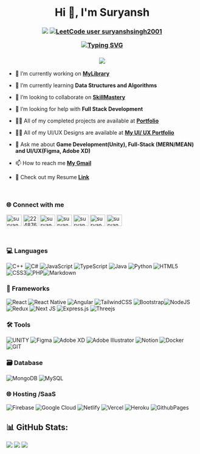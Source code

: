 <h1 align="center">Hi 👋, I'm Suryansh</h1>  

<h3 align="center">
    
[![](https://visitcount.itsvg.in/api?id=suryanshsingh2001&icon=4&color=6)](https://visitcount.itsvg.in)
[![LeetCode user suryanshsingh2001](https://img.shields.io/badge/dynamic/json?style=for-the-badge&labelColor=black&color=%23ffa116&label=Solved&query=solvedOverTotal&url=https%3A%2F%2Fleetcode-badge.vercel.app%2Fapi%2Fusers%2Fsuryanshsingh2001&logo=leetcode&logoColor=yellow)](https://leetcode.com/suryanshsingh2001/)

<a href="https://git.io/typing-svg"><img src="https://readme-typing-svg.demolab.com?font=Roboto&size=25&pause=1000&color=7C22F7&center=true&vCenter=true&width=435&lines=Game+Developer;Full-Stack+Developer;UI%2FUX+Designer" alt="Typing SVG" /></a>
</h3>

<h3 align = "center">
    
![](https://quotes-github-readme.vercel.app/api?type=horizontal&theme=tokyonight)

</h3>

- 🔭 I’m currently working on [**MyLibrary**](https://github.com/suryanshsingh2001/MyLibrary)

- 🌱 I’m currently learning **Data Structures and Algorithms**

- 👯 I’m looking to collaborate on [**SkillMastery**](https://github.com/suryanshsingh2001/skillmastery)

- 🤝 I’m looking for help with **Full Stack Development**

- 👨‍💻 All of my completed projects are available at [**Portfolio**](https://suryansh-portfolio.onrender.com/)

- 👨‍💻 All of my UI/UX Designs are available at [**My UI/ UX Portfolio**](https://sites.google.com/view/suryanshux-portfolio/home)

- 💬 Ask me about **Game Development(Unity), Full-Stack (MERN/MEAN) and UI/UX(Figma, Adobe XD)**

- 📫 How to reach me [**My Gmail**](ricochetthestoryteller2001@gmail.com)

- 📄 Check out my Resume [**Link**](
https://drive.google.com/file/d/1Rd05AGG7FnAdwfULLxcWaLyJDFaeC6UZ/view?usp=sharing)

<br>

### 🌐 Connect with me
<p align="left">
<a href="https://linkedin.com/in/suryansh-singh-473187235" target="blank"><img align="center" src="https://raw.githubusercontent.com/rahuldkjain/github-profile-readme-generator/master/src/images/icons/Social/linked-in-alt.svg" alt="suryansh-singh-473187235" height="30" width="40" /></a>
<a href="https://stackoverflow.com/users/22487653" target="blank"><img align="center" src="https://raw.githubusercontent.com/rahuldkjain/github-profile-readme-generator/master/src/images/icons/Social/stack-overflow.svg" alt="22487653" height="30" width="40" /></a>
<a href="https://www.youtube.com/channel/UCdOIzCwJKE4ycrKJldJol-Q" target="blank"><img align="center" src="https://raw.githubusercontent.com/rahuldkjain/github-profile-readme-generator/master/src/images/icons/Social/youtube.svg" alt="suryansh singh" height="30" width="40" /></a>
<a href="https://www.hackerrank.com/suryansh2001" target="blank"><img align="center" src="https://raw.githubusercontent.com/rahuldkjain/github-profile-readme-generator/master/src/images/icons/Social/hackerrank.svg" alt="suryansh2001" height="30" width="40" /></a>
<a href="https://www.leetcode.com/suryanshsingh2001" target="blank"><img align="center" src="https://raw.githubusercontent.com/rahuldkjain/github-profile-readme-generator/master/src/images/icons/Social/leet-code.svg" alt="suryanshsingh2001" height="30" width="40" /></a>
<a href="https://auth.geeksforgeeks.org/user/suryanshsingh2001" target="blank"><img align="center" src="https://raw.githubusercontent.com/rahuldkjain/github-profile-readme-generator/master/src/images/icons/Social/geeks-for-geeks.svg" alt="suryanshsingh2001" height="30" width="40" /></a>
<a href="https://codepen.io/suryansh_singh" target="blank"><img align="center" src="https://raw.githubusercontent.com/rahuldkjain/github-profile-readme-generator/master/src/images/icons/Social/codepen.svg" alt="suryansh_singh" height="30" width="40" /></a>
</p>
<br>

### 💻 Languages
![C++](https://img.shields.io/badge/c++-%2300599C.svg?style=for-the-badge&logo=c%2B%2B&logoColor=white) ![C#](https://img.shields.io/badge/c%23-%23239120.svg?style=for-the-badge&logo=c-sharp&logoColor=white) ![JavaScript](https://img.shields.io/badge/javascript-%23323330.svg?style=for-the-badge&logo=javascript&logoColor=%23F7DF1E) ![TypeScript](https://img.shields.io/badge/typescript-%23007ACC.svg?style=for-the-badge&logo=typescript&logoColor=white) ![Java](https://img.shields.io/badge/java-%23ED8B00.svg?style=for-the-badge&logo=java&logoColor=white) ![Python](https://img.shields.io/badge/python-3670A0?style=for-the-badge&logo=python&logoColor=ffdd54) ![HTML5](https://img.shields.io/badge/html5-%23E34F26.svg?style=for-the-badge&logo=html5&logoColor=white) ![CSS3](https://img.shields.io/badge/css3-%231572B6.svg?style=for-the-badge&logo=css3&logoColor=white)![PHP](https://img.shields.io/badge/php-%23777BB4.svg?style=for-the-badge&logo=php&logoColor=white)![Markdown](https://img.shields.io/badge/markdown-%23000000.svg?style=for-the-badge&logo=markdown&logoColor=white)

 
### 🔧 Frameworks
 ![React](https://img.shields.io/badge/react-%2320232a.svg?style=for-the-badge&logo=react&logoColor=%2361DAFB) ![React Native](https://img.shields.io/badge/react_native-%2320232a.svg?style=for-the-badge&logo=react&logoColor=%2361DAFB) ![Angular](https://img.shields.io/badge/angular-%23DD0031.svg?style=for-the-badge&logo=angular&logoColor=white) ![TailwindCSS](https://img.shields.io/badge/tailwindcss-%2338B2AC.svg?style=for-the-badge&logo=tailwind-css&logoColor=white) ![Bootstrap](https://img.shields.io/badge/bootstrap-%23563D7C.svg?style=for-the-badge&logo=bootstrap&logoColor=white)![NodeJS](https://img.shields.io/badge/node.js-6DA55F?style=for-the-badge&logo=node.js&logoColor=white) ![Redux](https://img.shields.io/badge/redux-%23593d88.svg?style=for-the-badge&logo=redux&logoColor=white) ![Next JS](https://img.shields.io/badge/Next-black?style=for-the-badge&logo=next.js&logoColor=white) ![Express.js](https://img.shields.io/badge/express.js-%23404d59.svg?style=for-the-badge&logo=express&logoColor=%2361DAFB) ![Threejs](https://img.shields.io/badge/threejs-black?style=for-the-badge&logo=three.js&logoColor=white) 
### 🛠️ Tools
 ![UNITY](https://img.shields.io/badge/Unity-%2320232a.svg?style=for-the-badge&logo=unity&logoColor=white)
![Figma](https://img.shields.io/badge/figma-%23F24E1E.svg?style=for-the-badge&logo=figma&logoColor=white) ![Adobe XD](https://img.shields.io/badge/Adobe%20XD-470137?style=for-the-badge&logo=Adobe%20XD&logoColor=#FF61F6) ![Adobe Illustrator](https://img.shields.io/badge/adobeillustrator-%23FF9A00.svg?style=for-the-badge&logo=adobeillustrator&logoColor=white) ![Notion](https://img.shields.io/badge/Notion-%23000000.svg?style=for-the-badge&logo=notion&logoColor=white) ![Docker](https://img.shields.io/badge/docker-%230db7ed.svg?style=for-the-badge&logo=docker&logoColor=white) ![GIT](https://img.shields.io/badge/Git-fc6d26?style=for-the-badge&logo=git&logoColor=white)
 
### 🗃️ Database
![MongoDB](https://img.shields.io/badge/MongoDB-%234ea94b.svg?style=for-the-badge&logo=mongodb&logoColor=white) ![MySQL](https://img.shields.io/badge/mysql-%2300f.svg?style=for-the-badge&logo=mysql&logoColor=white) 

### 🌐 Hosting /SaaS
![Firebase](https://img.shields.io/badge/firebase-%23039BE5.svg?style=for-the-badge&logo=firebase) ![Google Cloud](https://img.shields.io/badge/Google%20Cloud-%234285F4.svg?style=for-the-badge&logo=google-cloud&logoColor=white) ![Netlify](https://img.shields.io/badge/netlify-%23000000.svg?style=for-the-badge&logo=netlify&logoColor=#00C7B7) ![Vercel](https://img.shields.io/badge/vercel-%23000000.svg?style=for-the-badge&logo=vercel&logoColor=white) ![Heroku](https://img.shields.io/badge/heroku-%23430098.svg?style=for-the-badge&logo=heroku&logoColor=white) ![GithubPages](https://img.shields.io/badge/github%20pages-121013?style=for-the-badge&logo=github&logoColor=white)

## 📊 GitHub Stats:
![](https://github-readme-stats.vercel.app/api?username=suryanshsingh2001&theme=tokyonight&hide_border=false&include_all_commits=false&count_private=false) ![](https://github-readme-streak-stats.herokuapp.com/?user=suryanshsingh2001&theme=tokyonight&hide_border=false)
![](https://github-readme-stats.vercel.app/api/top-langs/?username=suryanshsingh2001&theme=tokyonight&hide_border=false&include_all_commits=false&count_private=false&layout=compact)



